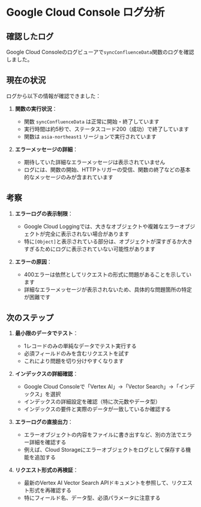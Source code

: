 # Google Cloud Console ログ分析

## 確認したログ

Google Cloud Consoleのログビューアで`syncConfluenceData`関数のログを確認しました。

## 現在の状況

ログから以下の情報が確認できました：

1. **関数の実行状況**：
   - 関数 `syncConfluenceData` は正常に開始・終了しています
   - 実行時間は約5秒で、ステータスコード200（成功）で終了しています
   - 関数は `asia-northeast1` リージョンで実行されています

2. **エラーメッセージの詳細**：
   - 期待していた詳細なエラーメッセージは表示されていません
   - ログには、関数の開始、HTTPトリガーの受信、関数の終了などの基本的なメッセージのみが含まれています

## 考察

1. **エラーログの表示制限**：
   - Google Cloud Loggingでは、大きなオブジェクトや複雑なエラーオブジェクトが完全に表示されない場合があります
   - 特に`[Object]`と表示されている部分は、オブジェクトが深すぎるか大きすぎるためにログに表示されていない可能性があります

2. **エラーの原因**：
   - 400エラーは依然としてリクエストの形式に問題があることを示しています
   - 詳細なエラーメッセージが表示されないため、具体的な問題箇所の特定が困難です

## 次のステップ

1. **最小限のデータでテスト**：
   - 1レコードのみの単純なデータでテスト実行する
   - 必須フィールドのみを含むリクエストを試す
   - これにより問題を切り分けやすくなります

2. **インデックスの詳細確認**：
   - Google Cloud Consoleで「Vertex AI」→「Vector Search」→「インデックス」を選択
   - インデックスの詳細設定を確認（特に次元数やデータ型）
   - インデックスの要件と実際のデータが一致しているか確認する

3. **エラーログの直接出力**：
   - エラーオブジェクトの内容をファイルに書き出すなど、別の方法でエラー詳細を確認する
   - 例えば、Cloud Storageにエラーオブジェクトをログとして保存する機能を追加する

4. **リクエスト形式の再検証**：
   - 最新のVertex AI Vector Search APIドキュメントを参照して、リクエスト形式を再確認する
   - 特にフィールド名、データ型、必須パラメータに注意する
